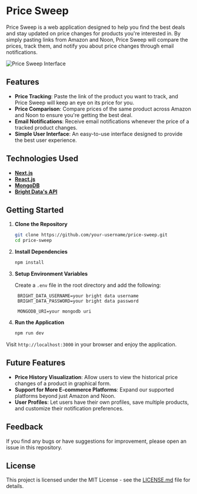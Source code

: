 # Price Sweep

Price Sweep is a web application designed to help you find the best deals and stay updated on price changes for products you're interested in. By simply pasting links from Amazon and Noon, Price Sweep will compare the prices, track them, and notify you about price changes through email notifications.

![Price Sweep Interface](https://i.imgur.com/mDZtoz4.png)

## Features

- **Price Tracking**: Paste the link of the product you want to track, and Price Sweep will keep an eye on its price for you.
- **Price Comparison**: Compare prices of the same product across Amazon and Noon to ensure you're getting the best deal.
- **Email Notifications**: Receive email notifications whenever the price of a tracked product changes.
- **Simple User Interface**: An easy-to-use interface designed to provide the best user experience.

## Technologies Used

- **[Next.js](https://nextjs.org/)**
- **[React.js](https://reactjs.org/)**
- **[MongoDB](https://www.mongodb.com/)**
- **[Bright Data's API](https://brightdata.com/)**
## Getting Started

1. **Clone the Repository**
   ```bash
   git clone https://github.com/your-username/price-sweep.git
   cd price-sweep
   ```

2. **Install Dependencies**
   ```bash
   npm install
   ```

3. **Setup Environment Variables**
   
   Create a `.env` file in the root directory and add the following:

   ```
	BRIGHT_DATA_USERNAME=your bright data username
	BRIGHT_DATA_PASSWORD=your bright data password

	MONGODB_URI=your mongodb uri
   ```

4. **Run the Application**
   ```bash
   npm run dev
   ```

Visit `http://localhost:3000` in your browser and enjoy the application.

## Future Features

- **Price History Visualization**: Allow users to view the historical price changes of a product in graphical form.
- **Support for More E-commerce Platforms**: Expand our supported platforms beyond just Amazon and Noon.
- **User Profiles**: Let users have their own profiles, save multiple products, and customize their notification preferences.

## Feedback

If you find any bugs or have suggestions for improvement, please open an issue in this repository.

## License

This project is licensed under the MIT License - see the [LICENSE.md](LICENSE.md) file for details.